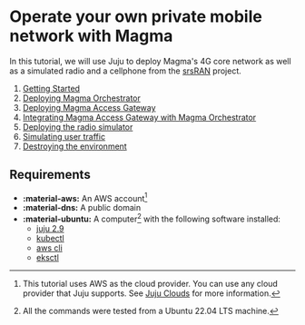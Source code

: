 # Operate your own private mobile network with Magma

In this tutorial, we will use Juju to deploy Magma's 4G core network as well as a simulated radio and a cellphone from the [srsRAN](https://www.srslte.com/) project.

1. [Getting Started](01_getting_started.md)
2. [Deploying Magma Orchestrator](02_deploying_magma_orchestrator.md)
3. [Deploying Magma Access Gateway](03_deploying_magma_access_gateway.md)
4. [Integrating Magma Access Gateway with Magma Orchestrator](04_integrating_magma_access_gateway_with_magma_orchestrator.md)
5. [Deploying the radio simulator](05_deploying_the_radio_simulator.md)
6. [Simulating user traffic](06_simulating_user_traffic.md)
7. [Destroying the environment](07_destroying_the_environment.md)

## Requirements

* **:material-aws:** An AWS account[^1]
* **:material-dns:** A public domain
* **:material-ubuntu:** A computer[^2] with the following software installed:
    * [juju 2.9](https://juju.is/docs/olm/install-juju)
    * [kubectl](https://kubernetes.io/docs/tasks/tools/)
    * [aws cli](https://docs.aws.amazon.com/cli/latest/userguide/getting-started-install.html)
    * [eksctl](https://docs.aws.amazon.com/eks/latest/userguide/eksctl.html)

[^1]: This tutorial uses AWS as the cloud provider. You can use any cloud provider that Juju supports. See [Juju Clouds](https://juju.is/docs/olm/juju-supported-clouds) for more information.
[^2]: All the commands were tested from a Ubuntu 22.04 LTS machine.
